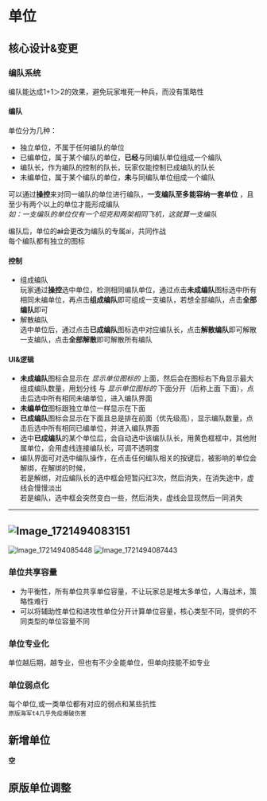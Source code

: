# 单位

## 核心设计&变更

### 编队系统
编队能达成1+1＞2的效果，避免玩家堆死一种兵，而没有策略性  
#### 编队
单位分为几种：
- 独立单位，不属于任何编队的单位
- 已编单位，属于某个编队的单位，**已经**与同编队单位组成一个编队
- 编队长，作为编队的控制的队长，玩家仅能控制已成编队的队长
- 未编单位，属于某个编队的单位，**未**与同编队单位组成一个编队  

可以通过**操控**来对同一编队的单位进行编队，**一支编队至多能容纳一套单位**  ，且至少有两个以上的单位才能形成编队  
_如：一支编队的单位仅有一个坦克和两架相同飞机，这就算一支编队_  

编队后，单位的**ai**会更改为编队的专属ai，共同作战  
每个编队都有独立的图标
#### 控制
- 组成编队  
玩家通过**操控**选中单位，检测相同编队单位，通过点击**未成编队**图标选中所有相同未编单位，再点击**组成编队**即可组成一支编队，若想全部编队，点击**全部编队**即可
- 解散编队  
选中单位后，通过点击**已成编队**图标选中对应编队长，点击**解散编队**即可解散一支编队，点击**全部解散**即可解散所有编队
#### UI&逻辑
- **未成编队**图标会显示在 _显示单位图标的_ 上面，然后会在图标右下角显示最大组成编队数量，用划分线 与 _显示单位图标的_ 下面分开（后称上面 下面），点击后选中所有相同未编单位，进入编队界面
- **未编单位**图标跟独立单位一样显示在下面
- **已成编队**图标会显示在下面且总是排在前面（优先级高），显示编队数量，点击后选中所有相同已编单位，并进入编队界面
- 选中**已成编队**的某个单位后，会自动选中该编队队长，用黄色框框中，其他附属单位，会用虚线连接编队长，可调不透明度
- 编队界面可对选中编队操作，在点击任何编队相关的按键后，被影响的单位会解绑，在解绑的时候，  
若是解绑，对应编队长的选中框会短暂闪红3次，然后消失，在消失途中，虚线会慢慢淡出  
若是编队，选中框会突然变白一些，然后消失，虚线会显现然后一同消失  
----
![Image_1721494083151](_res/Image_1721494083151.png)
----

![Image_1721494085448](_res/Image_1721494085448.png)
![Image_1721494087443](_res/Image_1721494087443.png)
### 单位共享容量
- 为平衡性，所有单位共享单位容量，不让玩家总是堆太多单位，人海战术，策略性难行
- 可以将辅助性单位和进攻性单位分开计算单位容量，核心类型不同，提供的不同类型的单位容量不同
### 单位专业化
单位越后期，越专业，但也有不少全能单位，但单向技能不如专业
### 单位弱点化
每个单位,或一类单位都有对应的弱点和某些抗性  
`原版海军t4几乎免疫爆破伤害`


## 新增单位
**空**




## 原版单位调整


>